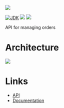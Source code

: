 [![](https://github.com/wutsi/wutsi-order-server/actions/workflows/master.yml/badge.svg)](https://github.com/wutsi/wutsi-order-server/actions/workflows/master.yml)

[![JDK](https://img.shields.io/badge/jdk-11-brightgreen.svg)](https://jdk.java.net/11/)
[![](https://img.shields.io/badge/maven-3.6-brightgreen.svg)](https://maven.apache.org/download.cgi)
![](https://img.shields.io/badge/language-kotlin-blue.svg)

API for managing orders

# Architecture

![](https://www.plantuml.com/plantuml/png/TP112i8m44NtSugXhkC1N9HkF81BaIocpTW6sabe9bGftjrI5BJYzl_tXk5NIMdKFFJGX246OL4Ce-CHvu_aCcLDtgo5nTsP-pvCW8wKQagCXQkB6V2BCwwsW0-0ZMrC-Sijs2bpPZGR6ZOo7czDHz8ol9j8zu55BUvBN6ySy1KP2UgllY7rGU3l5wdpCNffBK35ufOjdW00)

# Links

- [API](https://wutsi.github.io/wutsi-order-server/api/)
- [Documentation](docs/)

